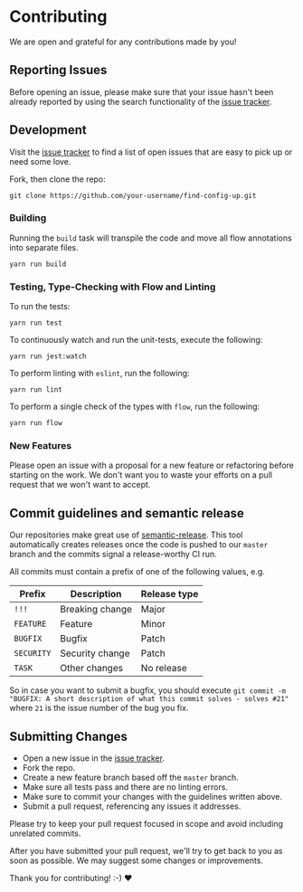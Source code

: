 # Contributing
We are open and grateful for any contributions made by you!

## Reporting Issues
Before opening an issue, please make sure that your issue hasn't been already reported by using the search functionality of the [issue tracker](https://github.com/ImmoweltGroup/find-config-up/issues).

## Development
Visit the [issue tracker](https://github.com/ImmoweltGroup/find-config-up/issues) to find a list of open issues that are easy to pick up or need some love.

Fork, then clone the repo:
```
git clone https://github.com/your-username/find-config-up.git
```

### Building
Running the `build` task will transpile the code and move all flow annotations into separate files.
```
yarn run build
```

### Testing, Type-Checking with Flow and Linting
To run the tests:
```
yarn run test
```

To continuously watch and run the unit-tests, execute the following:
```
yarn run jest:watch
```

To perform linting with `eslint`, run the following:
```
yarn run lint
```

To perform a single check of the types with `flow`, run the following:
```
yarn run flow
```

### New Features
Please open an issue with a proposal for a new feature or refactoring before starting on the work. We don't want you to waste your efforts on a pull request that we won't want to accept.

## Commit guidelines and semantic release
Our repositories make great use of [semantic-release](https://github.com/semantic-release/semantic-release). This tool automatically creates releases once the code is pushed to our `master` branch and the commits signal a release-worthy CI run.

All commits must contain a prefix of one of the following values, e.g.

| Prefix        | Description     | Release type  |
| ------------- | --------------- | ------------- |
| `!!!`         | Breaking change | Major         |
| `FEATURE`     | Feature         | Minor         |
| `BUGFIX`      | Bugfix          | Patch         |
| `SECURITY`    | Security change | Patch         |
| `TASK`        | Other changes   | No release    |

So in case you want to submit a bugfix, you should execute `git commit -m "BUGFIX: A short description of what this commit solves - solves #21"` where `21` is the issue number of the bug you fix.

## Submitting Changes

* Open a new issue in the [issue tracker](https://github.com/ImmoweltGroup/find-config-up/issues).
* Fork the repo.
* Create a new feature branch based off the `master` branch.
* Make sure all tests pass and there are no linting errors.
* Make sure to commit your changes with the guidelines written above.
* Submit a pull request, referencing any issues it addresses.

Please try to keep your pull request focused in scope and avoid including unrelated commits.

After you have submitted your pull request, we'll try to get back to you as soon as possible. We may suggest some changes or improvements.

Thank you for contributing! :-) :heart:
